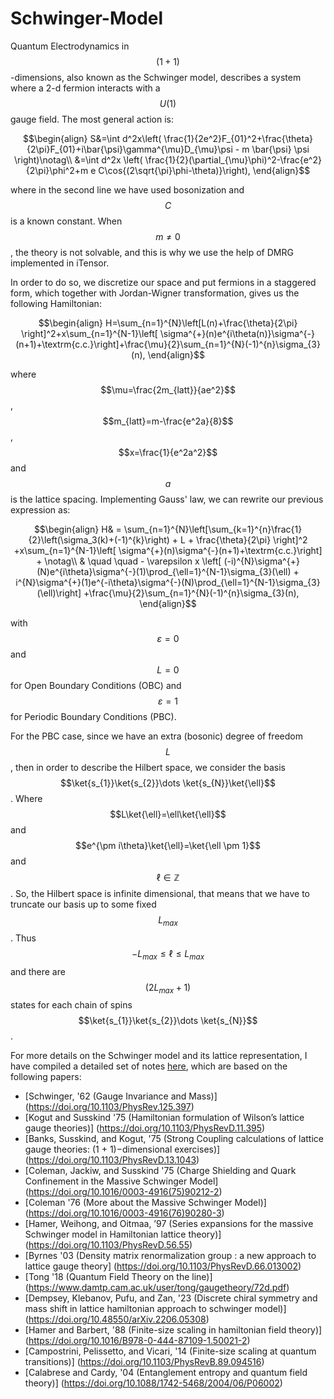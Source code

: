 # Schwinger-Model

Quantum Electrodynamics in $$(1 + 1)$$-dimensions, also known as the Schwinger model, describes a system where a 2-d fermion interacts with a $$U(1)$$ gauge field. The most general action is:

$$\begin{align}
    S&=\int d^2x\left( \frac{1}{2e^2}F_{01}^2+\frac{\theta}{2\pi}F_{01}+i\bar{\psi}\gamma^{\mu}D_{\mu}\psi - m \bar{\psi} \psi \right)\notag\\
    &=\int d^2x \left( \frac{1}{2}(\partial_{\mu}\phi)^2-\frac{e^2}{2\pi}\phi^2+m e C\cos{(2\sqrt{\pi}\phi-\theta)}\right),
\end{align}$$

where in the second line we have used bosonization and $$C$$ is a known constant. When $$m\neq 0$$, the theory is not solvable, and this is why we use the help of DMRG implemented in iTensor.

In order to do so, we discretize our space and put fermions in a staggered form, which together with Jordan-Wigner transformation, gives us the following Hamiltonian:

$$\begin{align}
    H=\sum_{n=1}^{N}\left[L(n)+\frac{\theta}{2\pi} \right]^2+x\sum_{n=1}^{N-1}\left[ \sigma^{+}(n)e^{i\theta(n)}\sigma^{-}(n+1)+\textrm{c.c.}\right]+\frac{\mu}{2}\sum_{n=1}^{N}(-1)^{n}\sigma_{3}(n),
\end{align}$$

where $$\mu=\frac{2m_{latt}}{ae^2}$$, $$m_{latt}=m-\frac{e^2a}{8}$$, $$x=\frac{1}{e^2a^2}$$ and $$a$$ is the lattice spacing. Implementing Gauss' law, we can rewrite our previous expression as:

$$\begin{align}
    H& = \sum_{n=1}^{N}\left[\sum_{k=1}^{n}\frac{1}{2}\left(\sigma_3(k)+(-1)^{k}\right) + L + \frac{\theta}{2\pi} \right]^2 +x\sum_{n=1}^{N-1}\left[ \sigma^{+}(n)\sigma^{-}(n+1)+\textrm{c.c.}\right] + \notag\\
    & \quad \quad - \varepsilon x \left[ (-i)^{N}\sigma^{+}(N)e^{i\theta}\sigma^{-}(1)\prod_{\ell=1}^{N-1}\sigma_{3}(\ell) + i^{N}\sigma^{+}(1)e^{-i\theta}\sigma^{-}(N)\prod_{\ell=1}^{N-1}\sigma_{3}(\ell)\right] +\frac{\mu}{2}\sum_{n=1}^{N}(-1)^{n}\sigma_{3}(n),
\end{align}$$

with $$\varepsilon=0$$ and $$L=0$$ for Open Boundary Conditions (OBC) and $$\varepsilon=1$$ for Periodic Boundary Conditions (PBC). 

For the PBC case, since we have an extra (bosonic) degree of freedom $$L$$, then in order to describe the Hilbert space, we consider the basis $$\ket{s_{1}}\ket{s_{2}}\dots \ket{s_{N}}\ket{\ell}$$. Where $$L\ket{\ell}=\ell\ket{\ell}$$ and $$e^{\pm i\theta}\ket{\ell}=\ket{\ell \pm 1}$$ and $$\ell\in \mathbb{Z}$$. So, the Hilbert space is infinite dimensional, that means that we have to truncate our basis up to some fixed $$L_{max}$$. Thus $$-L_{max}\leq \ell \leq L_{max}$$ and there are $$(2L_{max}+1)$$ states for each chain of spins $$\ket{s_{1}}\ket{s_{2}}\dots \ket{s_{N}}$$. 

For more details on the Schwinger model and its lattice representation, I have compiled a detailed set of notes [here](https://earguelloc.com/pages/notes.html), which are based on the following papers:

- [Schwinger, '62 (Gauge Invariance and Mass)] (https://doi.org/10.1103/PhysRev.125.397)
- [Kogut and Susskind '75 (Hamiltonian formulation of Wilson’s lattice gauge theories)] (https://doi.org/10.1103/PhysRevD.11.395)
- [Banks, Susskind, and Kogut, '75 (Strong Coupling calculations of lattice gauge theories: (1 + 1)−dimensional exercises)] (https://doi.org/10.1103/PhysRevD.13.1043)
- [Coleman, Jackiw, and Susskind '75 (Charge Shielding and Quark Confinement in the Massive Schwinger Model] (https://doi.org/10.1016/0003-4916(75)90212-2)
- [Coleman '76 (More about the Massive Schwinger Model)] (https://doi.org/10.1016/0003-4916(76)90280-3)
- [Hamer, Weihong, and Oitmaa, ’97 (Series expansions for the massive Schwinger model in Hamiltonian lattice theory)] (https://doi.org/10.1103/PhysRevD.56.55)
- [Byrnes '03 (Density matrix renormalization group : a new approach to lattice gauge theory] (https://doi.org/10.1103/PhysRevD.66.013002)
- [Tong '18 (Quantum Field Theory on the line)] (https://www.damtp.cam.ac.uk/user/tong/gaugetheory/72d.pdf)
- [Dempsey, Klebanov, Pufu, and Zan, '23 (Discrete chiral symmetry and mass shift in lattice hamiltonian approach to schwinger model)] (https://doi.org/10.48550/arXiv.2206.05308)
- [Hamer and Barbert, '88 (Finite-size scaling in hamiltonian field theory)] (https://doi.org/10.1016/B978-0-444-87109-1.50021-2)
- [Campostrini, Pelissetto, and Vicari, '14 (Finite-size scaling at quantum transitions)] (https://doi.org/10.1103/PhysRevB.89.094516)
- [Calabrese and Cardy, '04 (Entanglement entropy and quantum field theory)] (https://doi.org/10.1088/1742-5468/2004/06/P06002)
